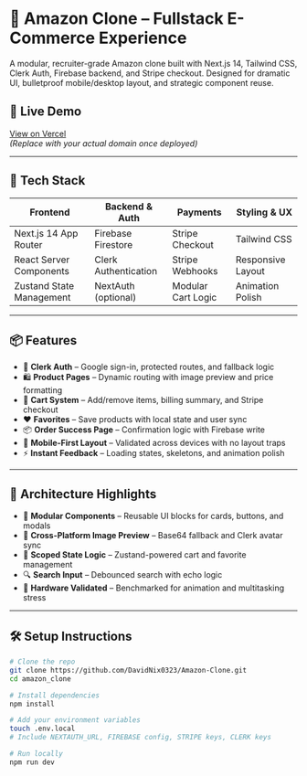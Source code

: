 # 🛒 Amazon Clone – Fullstack E-Commerce Experience

A modular, recruiter-grade Amazon clone built with Next.js 14, Tailwind CSS, Clerk Auth, Firebase backend, and Stripe checkout. Designed for dramatic UI, bulletproof mobile/desktop layout, and strategic component reuse.

## 🚀 Live Demo
[View on Vercel](https://your-vercel-domain.vercel.app)  
*(Replace with your actual domain once deployed)*

---

## 🧱 Tech Stack

| Frontend        | Backend & Auth     | Payments       | Styling & UX     |
|----------------|--------------------|----------------|------------------|
| Next.js 14 App Router | Firebase Firestore | Stripe Checkout | Tailwind CSS     |
| React Server Components | Clerk Authentication | Stripe Webhooks | Responsive Layout |
| Zustand State Management | NextAuth (optional) | Modular Cart Logic | Animation Polish |

---

## 📦 Features

- 🔐 **Clerk Auth** – Google sign-in, protected routes, and fallback logic
- 🛍️ **Product Pages** – Dynamic routing with image preview and price formatting
- 🛒 **Cart System** – Add/remove items, billing summary, and Stripe checkout
- ❤️ **Favorites** – Save products with local state and user sync
- 📦 **Order Success Page** – Confirmation logic with Firebase write
- 📱 **Mobile-First Layout** – Validated across devices with no layout traps
- ⚡ **Instant Feedback** – Loading states, skeletons, and animation polish

---

## 🧠 Architecture Highlights

- 🔁 **Modular Components** – Reusable UI blocks for cards, buttons, and modals
- 📸 **Cross-Platform Image Preview** – Base64 fallback and Clerk avatar sync
- 🧩 **Scoped State Logic** – Zustand-powered cart and favorite management
- 🔍 **Search Input** – Debounced search with echo logic
- 🧪 **Hardware Validated** – Benchmarked for animation and multitasking stress

---

## 🛠️ Setup Instructions

```bash
# Clone the repo
git clone https://github.com/DavidNix0323/Amazon-Clone.git
cd amazon_clone

# Install dependencies
npm install

# Add your environment variables
touch .env.local
# Include NEXTAUTH_URL, FIREBASE config, STRIPE keys, CLERK keys

# Run locally
npm run dev

